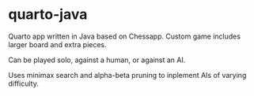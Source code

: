 # quarto-java
Quarto app written in Java based on Chessapp. Custom game includes larger board and extra pieces.

Can be played solo, against a human, or against an AI.

Uses minimax search and alpha-beta pruning to inplement AIs of varying difficulty.
